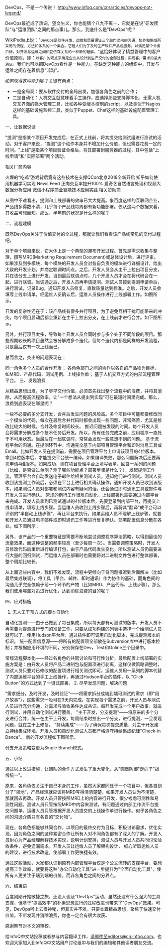 DevOps，不是一个传说！ http://www.infoq.com/cn/articles/devops-not-legend/

DevOps最近成了热词，望文生义，你也能猜个八九不离十，它就是在说"研发团队"与"运维团队"之间的那点事儿。那么，到底什么是"DevOps"呢？

WikiPedia上说："`DevOps是软件开发、运维和质量保证三个部门之间的沟通、协作和集成所采用的流程、方法和体系的一个集合。它是人们为了及时生产软件产品或服务，以满足某个业务目标，对开发与运维之间相互依存关系的一种新的理解。`"这恰好体现了精益管理中的客户价值原则，即：`以客户的观点来确定企业从设计到生产交付的全部过程，实现客户需求的最大满足`。我们也可以把DevOps看作是一种能力，在缺乏这种能力的组织中，开发与运维之间存在着信息"鸿沟"。

如何获得这种能力呢？关键有两点：

* 一是全局观：要从软件交付的全局出发，加强各角色之前的合作；
* 二是自动化：人机交互就意味着手工操作，应选择那些支持脚本化、无需人机交互界面的强大管理工具，比如各种受版本控制的script，以及类似于Nagios这样的基础设施监控工具，类似于Puppet、Chef这样的基础设施配置管理工具。

一、让数据说话

"提测"是指某个项目开发完成后，在正式上线前，将其提交给测试组进行测试的活动。对于客户来说，"提测"这个动作本身并不增加什么价值，但也需要花费一定的时间。"上线"是指某个项目验证合格后，将其部署到服务器的过程，其中包括"上线申请"和"实际部署"两个活动。

相关厂商内容

火爆的“吃鸡”游戏背后竟有这些技术在支撑QCon北京2018全新开启
知乎如何使用机器学习实现 News Feed 正向交互率提升100% 爱奇艺自然语言处理和视频大数据分析应用 微信小程序商业智能技术应用实践
相关赞助商

 
从图中不难看出，提测和上线部署的效率已大大提高。象百度这样的互联网企业，产品线多得数不清，几乎每个产品线每周都有新功能部署。仅从这两个数据来看，其收益可想而知。那么，半年前的状况是什么样的呢？

二、流程建模

既然DevOps关注于价值交付的全过程，那就让我们看看该产品线常见的交付过程吧。

对于单个项目来说，它大体上是一个典型的瀑布开发过程。首先是需求收集与整理，撰写MRD(Marketing Requirement Document)或总体设计后，进行评审。如果涉及到多模块，每个模块的开发人员会对各自负责的模块进行详细设计，给出大致的开发计划，并商定联调时间点。之后，开发人员会从主干上拉出项目分支，并在该分支上进行开发。当到最后联调点时，几个开发人员才会在将代码合在一起，进行联调。当调通之后，开发人员再申请提测。测试人员接到提测申请单后，进行测试，记录Bug，通知开发人员修复，直致质量达到标准。之后，开发人员会填写上线申请单，经运维人员确认后，运维人员操作进行上线部署工作。如图所示。



开发的复杂性还在于：该产品线有很多并行项目，为了避免互相干扰可能带来的冲突，每个项目启动后都会重新在主干上拉出分支，在上线前才进行合并。如下图所示。



另外，并行项目太多，导致每个开发人员会同时参与多个处于不同阶段的项目。那些周期较长的项目虽然会被分解成多个迭代，但每个迭代内都是同样的开发流程，只是最后仅有一次上线而已。

总而言之，突出的问题表现在：

同一角色多个人员的合作开发；
各角色部门之间的协作以各自的产品物为目标，如MRD、产品代码、测试用例、上线操作单；
基于人机交互方式的内部流程管理平台。
三、发现浪费

从精益思想出发，为了尽早交付价值，必须首先找出整个流程中的浪费，并将其消除，从而提高流程效率，让"一个想法从提出到实现"可在最短时间里完成。那么，浪费到底表现在哪里呢？

一些不必要的多分支开发，合并后发生问题的风险高。多个项目中可能都要修改同一个模块的代码，每次在最后合并代码时都会出现一些问题，非常痛苦，尤其是修改比较大的时候，合并及修复时间较长。
推迟问题被发现的时间。每个开发人员会将需求分解成多个技术任务后开发。所以，所有任务完成之前，应用程序一直处于不可用状态。当最后在一起联调时，常常会发现一些意想不到的问题。
基于流程平台的沟通。在提测环节中，沟通完全基于内部项目管理平台和即时消息工具或Email。比如开发人员在提测前，需要在项目管理平台上申请该项目的4位版本。拿到4位版本后，才能提交平台统一编译。如果编译失败，那么问题解决后还要再次申请4维版本。如果成功，则在项目管理平台上填写表单，回答一系列的问题（比如，是否做过单测？测了哪些功能点？部署步骤是什么？），发起提测工作流，管理平台会自动发送电子邮件给相关测试人员，通知他们进行测试。测试人员收到该提测工作流后，必须在平台上进行相关确认操作，通知开发人员已收到该版本。如果测试人员对部署和测试内容有疑问的话，还会通过即时通讯工具或邮件与开发人员进行确认。
常规的例行工作很难自动化。上线部署也需要通过内部平台来完成。开发人员拿到已测试通过的4位版本后，先要登录到内部平台，再提交上线申请单，填写上线步骤。当运维人员收到上线步骤后，再将其"翻译"成平台可以识别的"半自动上线步骤"，再让平台来执行。如果运维人员不理解上线步骤，就要和开发人员通过电子邮件或即时通讯工作等进行反复确认。部署配置信息分散在各处。如下图所示：


另外，该产品的一个重要特征是需要不断地尝试调整程序算法策略，以得到最佳的流量效果，而这种调整的频率较高（至少每周一次）。当需要调整策略时，开发人员修改代码后重新进行编译打包，由于产品代码发生变化，所以测试人员仍需要进行大量的回归测试，而运维人员在部署时也需要将对二进制文件包进行整体部署，整个周期比较长。

从上面这些内容中，我们不难发现，流程中更倾向于将问题推迟到后面解决（比如最后集成联调），将工具（平台、邮件、即时通讯）作为协作的基础，而角色间的沟通几乎完全依赖于前一个环节的产物（比如MRD、产品代码、上线步骤）。那么我们使用哪些对策进行优化，达到消除浪费的目的呢？

四、应对措施

1. 无人工干预方式的脚本自动化

自动化提测——由于已做到了每日集成，所以每天都有可测试的版本，开发人员不再需要为提测进行专门的准备工作，只要从成功构建的列表中选择一个给测试人员就可以了。使用Hudson平台后，通过插件即可调用自动化脚本，完成提测版本的标识。
统一配置信息源——将所有的配置项全部放在Subversion库中进行版本控制；并根据应用环境的不同，分别保存在Dev，Test和Online三个目录中。


常规流程脚本化——经过各角色的共同讨论和可行性分析，最后配置上线部署的实施方案是：由开发人员将产品二进制包与配置项进行剥离，这样仅做策略调整时，测试人员只要对已修改的配置项进行相关测试即可。运维人员用一系列的脚本代替了内部运维平台的手工上线操作，再通过Hudson平台的插件，以 "Click Button"的方式达到了一键式部署。
2. 尽早发现问题，解决问题

"需求细分，及时开发，及时验证"——将需求拆分成端到端可测试的需求（即"用户故事"），这些需求一般可在3天内完成。在实现每个需求之前，开发人员与测试人员进行充分沟通，对需求与验收条件达成共识。每开发完成一个用户故事，就进行测试，并用自动化测试进行覆盖。
"主干开发，分支提测"——将原来的多个分支进行合并，统一在主干上开发，每周结束时拉出一个分支，进行提测，一旦发现问题，就在主干上修复。
"持续集成"——为了确保每次提交质量，对主干开发建立持续集成环境，开发人员和自动化测试人员都严格遵守持续集成纪律"Check-in Dance"。
新的开发流程如下图所示。



分支开发策略变更为Single Branch模式。



五、小结

通过以上改进措施，让团队的合作方式发生了重大变化，从"碉堡防御"走向了"战线统一"。

原来，各角色仅关注于自己本身的工作，虽然大家都同处于一个项目中，但各自划分了"领地"，产品经理就应该将MRD写得清清楚楚，如果开发人员认为不清楚，那就回去再改。开发人员只管按照MRD上的内容进行开发，很少考虑可测性和易测性问题。测试人员只管按照MRD中内容来测试，有问题通过内部工作流平台提交问题单。运维人员只管根据开发人员提交的上线操作单进行操作。似乎各角色之间的沟通介质只有各自的"交付物"。

现在，各角色都能够共同合作，以项目的最终交付为目标，积极讨论需求，优化实现。因为角色之间的这种紧密合作让所有人对不同角色都有了深入的了解。开发人员耐心为产品经理解释技术实现，说明计划安排，测试人员与开发人员共同讨论验收条件，避免遗漏需求。开发人员让运维人员了解架构设计， 细心听取运维人员的建议，进行技术改造，使部署工作更快捷有效。



通过这些活动，大家都认识到原有内部管理平台仅是个公文流转的支撑平台，要想提高工作效率，就要将这种"办公自动化工具"进一步提升为"全面自动化工具"，使所有人更关注于端到端的价值，而非各角色之间的分界点。

六、结束语

百度刚刚开始敏捷之旅，还没人谈及"DevOps"运动，虽然还没有什么强大的工具支撑，但基于"提高效率"的朴素思想进行的过程改进也带来了"DevOps"效果。可见，DevOps听上去很神秘，但其实并不难。只要本着精益思想，聚焦于快速交付价值，不断发现并消除浪费，你也一定会有很大收获。

感谢熊节对本文的审校。

给InfoQ中文站投稿或者参与内容翻译工作，请邮件至editors@cn.infoq.com。也欢迎大家加入到InfoQ中文站用户讨论组中与我们的编辑和其他读者朋友交流。